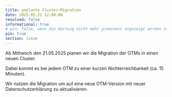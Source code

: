 ```yaml
---
title: geplante Cluster-Migration
date: 2025-05-21 12:00:00
resolved: false
informational: true
# pin: false, wenn die Wartung nicht mehr prominent angezeigt werden soll
pin: true 
section: issue
---
```


Ab Mittwoch den 21.05.2025 planen wir die Migration der OTMs in einen neuen Cluster.

Dabei kommt es bei jedem OTM zu einer kurzen Nichterreichbarkeit (ca. 15 Minuten).

Wir nutzen die Migration um auf eine neue OTM-Version mit neuer Datenschutzerklärung zu aktualisieren.